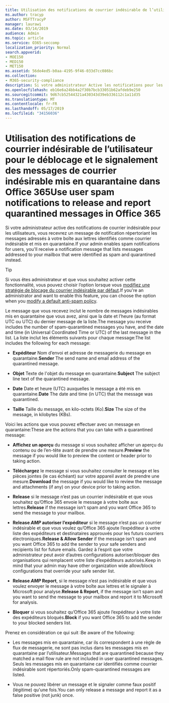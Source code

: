 ```yaml
---
title: Utilisation des notifications de courrier indésirable de l’utilisateur pour le déblocage et le signalement des messages de courrier indésirable mis en quarantaine dans Office 365
ms.author: tracyp
author: MSFTTracyP
manager: laurawi
ms.date: 03/14/2019
audience: Admin
ms.topic: article
ms.service: O365-seccomp
localization_priority: Normal
search.appverid:
- MOE150
- MED150
- MET150
ms.assetid: 56de4ed5-b0aa-4195-9f46-033d7cc086bc
ms.collection:
- M365-security-compliance
description: Si votre administrateur Active les notifications pour les utilisateurs, vous recevrez un message de notification répertoriant les messages envoyés à votre boîte aux lettres identifiés comme courriers indésirables, en masse ou par hameçonnage. Vous pouvez publier ou signaler des messages après leur notification.
ms.openlocfilehash: eb16e6a24bb4a2f30b7bcb33051b62afdeb9e250
ms.sourcegitcommit: 9d67cb52544321a430343d39eb336112c1a11d35
ms.translationtype: MT
ms.contentlocale: fr-FR
ms.lasthandoff: 05/17/2019
ms.locfileid: "34156036"
---
```

# <a name="use-user-spam-notifications-to-release-and-report-quarantined-messages-in-office-365"></a><span data-ttu-id="e5c20-104">Utilisation des notifications de courrier indésirable de l’utilisateur pour le déblocage et le signalement des messages de courrier indésirable mis en quarantaine dans Office 365</span><span class="sxs-lookup"><span data-stu-id="e5c20-104">Use user spam notifications to release and report quarantined messages in Office 365</span></span>

<span data-ttu-id="e5c20-105">Si votre administrateur active des notifications de courrier indésirable pour les utilisateurs, vous recevrez un message de notification répertoriant les messages adressés à votre boîte aux lettres identifiés comme courrier indésirable et mis en quarantaine.</span><span class="sxs-lookup"><span data-stu-id="e5c20-105">If your admin enables spam notifications for users, you'll receive a notification message that lists messages addressed to your mailbox that were identified as spam and quarantined instead.</span></span>
  
> [!TIP]
> <span data-ttu-id="e5c20-106">Si vous êtes administrateur et que vous souhaitez activer cette fonctionnalité, vous pouvez choisir l’option lorsque vous [modifiez une stratégie de blocage du courrier indésirable par défaut](https://go.microsoft.com/fwlink/?LinkId=800313).</span><span class="sxs-lookup"><span data-stu-id="e5c20-106">If you're an administrator and want to enable this feature, you can choose the option when you [modify a default anti-spam policy](https://go.microsoft.com/fwlink/?LinkId=800313).</span></span> 
  
<span data-ttu-id="e5c20-107">Le message que vous recevez inclut le nombre de messages indésirables mis en quarantaine que vous avez, ainsi que la date et l’heure (au format UTC ou UTC) du dernier message de la liste.</span><span class="sxs-lookup"><span data-stu-id="e5c20-107">The message you receive includes the number of spam-quarantined messages you have, and the date and time (in Universal Coordinated Time or UTC) of the last message in the list.</span></span> <span data-ttu-id="e5c20-108">La liste inclut les éléments suivants pour chaque message:</span><span class="sxs-lookup"><span data-stu-id="e5c20-108">The list includes the following for each message:</span></span>
  
- <span data-ttu-id="e5c20-109">**Expéditeur** Nom d’envoi et adresse de messagerie du message en quarantaine.</span><span class="sxs-lookup"><span data-stu-id="e5c20-109">**Sender** The send name and email address of the quarantined message.</span></span> 
    
- <span data-ttu-id="e5c20-110">**Objet** Texte de l'objet du message en quarantaine.</span><span class="sxs-lookup"><span data-stu-id="e5c20-110">**Subject** The subject line text of the quarantined message.</span></span> 
    
- <span data-ttu-id="e5c20-111">**Date** Date et heure (UTC) auxquelles le message a été mis en quarantaine.</span><span class="sxs-lookup"><span data-stu-id="e5c20-111">**Date** The date and time (in UTC) that the message was quarantined.</span></span> 
    
- <span data-ttu-id="e5c20-112">**Taille** Taille du message, en kilo-octets (Ko).</span><span class="sxs-lookup"><span data-stu-id="e5c20-112">**Size** The size of the message, in kilobytes (KBs).</span></span> 
    
<span data-ttu-id="e5c20-113">Voici les actions que vous pouvez effectuer avec un message en quarantaine:</span><span class="sxs-lookup"><span data-stu-id="e5c20-113">These are the actions that you can take with a quarantined message:</span></span>

- <span data-ttu-id="e5c20-114">**Affichez un aperçu** du message si vous souhaitez afficher un aperçu du contenu ou de l’en-tête avant de prendre une mesure.</span><span class="sxs-lookup"><span data-stu-id="e5c20-114">**Preview** the message if you would like to preview the content or header prior to taking action.</span></span>

- <span data-ttu-id="e5c20-115">**Téléchargez** le message si vous souhaitez consulter le message et les pièces jointes (le cas échéant) sur votre appareil avant de prendre une mesure.</span><span class="sxs-lookup"><span data-stu-id="e5c20-115">**Download** the message if you would like to review the message and attachments (if any) on your device prior to taking action.</span></span>

- <span data-ttu-id="e5c20-116">**Release** si le message n’est pas un courrier indésirable et que vous souhaitez qu’Office 365 envoie le message à votre boîte aux lettres.</span><span class="sxs-lookup"><span data-stu-id="e5c20-116">**Release** if the message isn’t spam and you want Office 365 to send the message to your mailbox.</span></span>

- <span data-ttu-id="e5c20-117">**Release _AMP_ autoriser l’expéditeur** si le message n’est pas un courrier indésirable et que vous voulez qu’Office 365 ajoute l’expéditeur à votre liste des expéditeurs et destinataires approuvés pour les futurs courriers électroniques.</span><span class="sxs-lookup"><span data-stu-id="e5c20-117">**Release & Allow Sender** if the message isn’t spam and you want Office 365 to add the sender to your safe senders and recipients list for future emails.</span></span> <span data-ttu-id="e5c20-118">Gardez à l’esprit que votre administrateur peut avoir d’autres configurations autoriser/bloquer des organisations qui remplacent votre liste d’expéditeurs autorisés.</span><span class="sxs-lookup"><span data-stu-id="e5c20-118">Keep in mind that your admin may have other organization wide allow/block configurations that override your safe sender list.</span></span>

- <span data-ttu-id="e5c20-119">**Release _AMP_ Report**, si le message n’est pas indésirable et que vous voulez envoyer le message à votre boîte aux lettres et le signaler à Microsoft pour analyse.</span><span class="sxs-lookup"><span data-stu-id="e5c20-119">**Release & Report**, if the message isn’t spam and you want to send the message to your mailbox and report it to Microsoft for analysis.</span></span>

- <span data-ttu-id="e5c20-120">**Bloquer** si vous souhaitez qu’Office 365 ajoute l’expéditeur à votre liste des expéditeurs bloqués.</span><span class="sxs-lookup"><span data-stu-id="e5c20-120">**Block** if you want Office 365 to add the sender to your blocked senders list.</span></span>

<span data-ttu-id="e5c20-121">Prenez en considération ce qui suit :</span><span class="sxs-lookup"><span data-stu-id="e5c20-121">Be aware of the following:</span></span>
  
- <span data-ttu-id="e5c20-122">Les messages mis en quarantaine, car ils correspondent à une règle de flux de messagerie, ne sont pas inclus dans les messages mis en quarantaine par l’utilisateur.</span><span class="sxs-lookup"><span data-stu-id="e5c20-122">Messages that are quarantined because they matched a mail flow rule are not included in user quarantined messages.</span></span> <span data-ttu-id="e5c20-123">Seuls les messages mis en quarantaine car identifiés comme courrier indésirable sont répertoriés.</span><span class="sxs-lookup"><span data-stu-id="e5c20-123">Only spam-quarantined messages are listed.</span></span>
    
- <span data-ttu-id="e5c20-124">Vous ne pouvez libérer un message et le signaler comme faux positif (légitime) qu'une fois.</span><span class="sxs-lookup"><span data-stu-id="e5c20-124">You can only release a message and report it as a false positive (not junk) once.</span></span>
    

